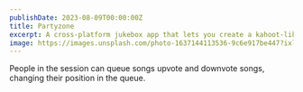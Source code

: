 ```yaml
---
publishDate: 2023-08-09T00:00:00Z
title: Partyzone
excerpt: A cross-platform jukebox app that lets you create a kahoot-like session.
image: https://images.unsplash.com/photo-1637144113536-9c6e917be447?ixlib=rb-4.0.3&ixid=M3wxMjA3fDB8MHxwaG90by1wYWdlfHx8fGVufDB8fHx8fA%3D%3D&auto=format&fit=crop&w=1674&q=80
---
```


People in the session can queue songs upvote and downvote songs, changing their position in the queue.